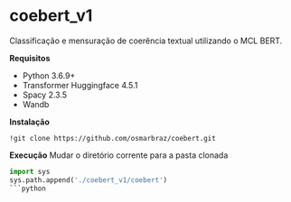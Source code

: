 # coebert_v1
Classificação e mensuração de coerência textual utilizando o MCL BERT.


**Requisitos**

* Python 3.6.9+
* Transformer Huggingface 4.5.1
* Spacy 2.3.5
* Wandb


**Instalação**
```
!git clone https://github.com/osmarbraz/coebert.git
```

**Execução**
Mudar o diretório corrente para a pasta clonada
```python
import sys
sys.path.append('./coebert_v1/coebert')
```python

